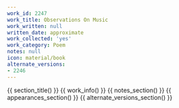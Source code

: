 ```yaml
---
work_id: 2247
work_title: Observations On Music
work_written: null
written_date: approximate
work_collected: 'yes'
work_category: Poem
notes: null
icon: material/book
alternate_versions:
- 2246
---
```


{{ section_title() }}
{{ work_info() }}
{{ notes_section() }}
{{ appearances_section() }}
{{ alternate_versions_section() }}